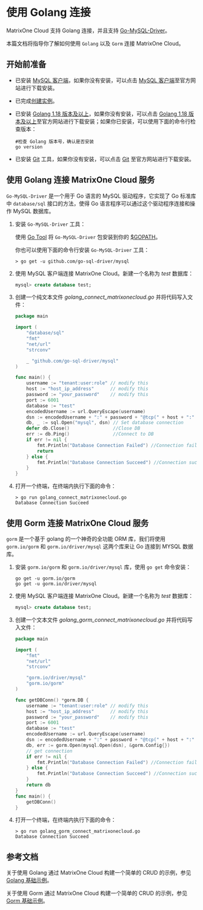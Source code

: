 # 使用 Golang 连接

MatrixOne Cloud 支持 Golang 连接，并且支持 [Go-MySQL-Driver](https://github.com/go-sql-driver/mysql)。

本篇文档将指导你了解如何使用 `Golang` 以及 `Gorm` 连接 MatrixOne Cloud。

## 开始前准备


- 已安装 [MySQL 客户端](https://dev.mysql.com/downloads/mysql)，如果你没有安装，可以点击 [MySQL 客户端](https://dev.mysql.com/downloads/mysql)至官方网站进行下载安装。

- 已完成[创建实例](../../Instance-Mgmt/create-instance.md)。

- 已安装 [Golang 1.18 版本及以上](https://go.dev/dl/)，如果你没有安装，可以点击 [Golang 1.18 版本及以上](https://go.dev/dl/)至官方网站进行下载安装；如果你已安装，可以使用下面的命令行检查版本：

    ```
    #检查 Golang 版本号，确认是否安装
    go version
    ```

- 已安装 [Git](https://git-scm.com/downloads) 工具，如果你没有安装，可以点击 [Git](https://git-scm.com/downloads) 至官方网站进行下载安装。

## 使用 Golang 连接 MatrixOne Cloud 服务

`Go-MySQL-Driver` 是一个用于 Go 语言的 MySQL 驱动程序，它实现了 Go 标准库中 `database/sql` 接口的方法，使得 Go 语言程序可以通过这个驱动程序连接和操作 MySQL 数据库。

1. 安装 `Go-MySQL-Driver` 工具：

    使用 [Go Tool](https://golang.org/cmd/go/) 将 `Go-MySQL-Driver` 包安装到你的 [$GOPATH](https://github.com/golang/go/wiki/GOPATH)。

    你也可以使用下面的命令行安装 `Go-MySQL-Driver` 工具：

    ```
    > go get -u github.com/go-sql-driver/mysql
    ```

2. 使用 MySQL 客户端连接 MatrixOne Cloud。新建一个名称为 *test* 数据库：

    ```sql
    mysql> create database test;
    ```

3. 创建一个纯文本文件 *golang_connect_matrixonecloud.go* 并将代码写入文件：

    ```go
    package main

    import (
        "database/sql"
        "fmt"
        "net/url"
        "strconv"

        _ "github.com/go-sql-driver/mysql"
    )

    func main() {
        username := "tenant:user:role" // modify this
        host := "host_ip_address"      // modify this
        password := "your_password"    // modify this
        port := 6001
        database := "test"
        encodedUsername := url.QueryEscape(username)
        dsn := encodedUsername + ":" + password + "@tcp(" + host + ":" + strconv.Itoa(port) + ")/" + database
        db, _ := sql.Open("mysql", dsn) // Set database connection
        defer db.Close()                //Close DB
        err := db.Ping()                //Connect to DB
        if err != nil {
            fmt.Println("Database Connection Failed") //Connection failed
            return
        } else {
            fmt.Println("Database Connection Succeed") //Connection succeed
        }
    }

    ```

4. 打开一个终端，在终端内执行下面的命令：

    ```
    > go run golang_connect_matrixonecloud.go
    Database Connection Succeed
    ```

## 使用 Gorm 连接 MatrixOne Cloud 服务

```gorm``` 是一个基于 golang 的一个神奇的全功能 ORM 库，我们将使用 ```gorm.io/gorm``` 和 ```gorm.io/driver/mysql``` 这两个库来让 Go 连接到 MYSQL 数据库。

1. 安装 ```gorm.io/gorm``` 和 ```gorm.io/driver/mysql``` 库，使用 ```go get``` 命令安装：

    ```
    go get -u gorm.io/gorm
    go get -u gorm.io/driver/mysql
    ```

2. 使用 MySQL 客户端连接 MatrixOne Cloud。新建一个名称为 *test* 数据库：

    ```sql
    mysql> create database test;
    ```

3. 创建一个文本文件 *golang_gorm_connect_matrixonecloud.go* 并将代码写入文件：

    ```go
    package main

    import (
        "fmt"
        "net/url"
        "strconv"

        "gorm.io/driver/mysql"
        "gorm.io/gorm"
    )

    func getDBConn() *gorm.DB {
        username := "tenant:user:role" // modify this
        host := "host_ip_address"      // modify this
        password := "your_password"    // modify this
        port := 6001
        database := "test"
        encodedUsername := url.QueryEscape(username)
        dsn := encodedUsername + ":" + password + "@tcp(" + host + ":" + strconv.Itoa(port) + ")/" + database
        db, err := gorm.Open(mysql.Open(dsn), &gorm.Config{})
        // get connection
        if err != nil {
            fmt.Println("Database Connection Failed") //Connection failed
        } else {
            fmt.Println("Database Connection Succeed") //Connection succeed
        }
        return db
    }
    func main() {
        getDBConn()
    }

    ```

4. 打开一个终端，在终端内执行下面的命令：

    ```
    > go run golang_gorm_connect_matrixonecloud.go
    Database Connection Succeed
    ```

## 参考文档

关于使用 Golang 通过 MatrixOne Cloud 构建一个简单的 CRUD 的示例，参见 [Golang 基础示例](../Tutorial/develop-golang-crud-demo.md)。

关于使用 Gorm 通过 MatrixOne Cloud 构建一个简单的 CRUD 的示例，参见 [Gorm 基础示例](../Tutorial/gorm-golang-crud-demo.md)。
